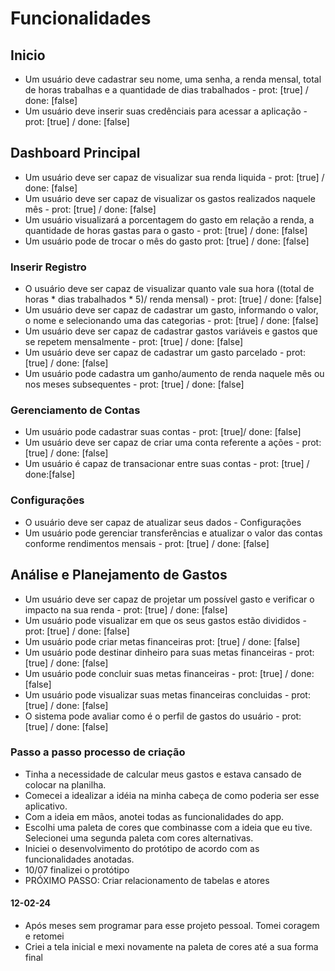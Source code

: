 # Funcionalidades

## Inicio
* Um usuário deve cadastrar seu nome, uma senha, a renda mensal, total de horas trabalhas e a quantidade de dias trabalhados - prot: [true] / done: [false]
* Um usuário deve inserir suas credênciais para acessar a aplicação - prot: [true] / done: [false]

## Dashboard Principal
* Um usuário deve ser capaz de visualizar sua renda liquida - prot: [true] / done: [false]
* Um usuário deve ser capaz de visualizar os gastos realizados naquele mês - prot: [true] / done: [false]
* Um usuário visualizará a porcentagem do gasto em relação a renda, a quantidade de horas gastas para o gasto - prot: [true] / done: [false]
* Um usuário pode de trocar o mês do gasto prot: [true] / done: [false] 
### Inserir Registro
* O usuário deve ser capaz de visualizar quanto vale sua hora ((total de horas * dias trabalhados * 5)/ renda mensal) - prot: [true] / done: [false]
* Um usuário deve ser capaz de cadastrar um gasto, informando o valor, o nome e selecionando uma das categorias - prot: [true] / done: [false]
* Um usuário deve ser capaz de cadastrar gastos variáveis e gastos que se repetem mensalmente - prot: [true] / done: [false]
* Um usuário deve ser capaz de cadastrar um gasto parcelado - prot: [true] / done: [false]
* Um usuário pode cadastra um ganho/aumento de renda naquele mês ou nos meses subsequentes - prot: [true] / done: [false]
### Gerenciamento de Contas
* Um usuário pode cadastrar suas contas - prot: [true]/ done: [false]
* Um usuário deve ser capaz de criar uma conta referente a ações - prot: [true] / done: [false]
* Um usuário é capaz de transacionar entre suas contas - prot: [true] / done:[false]

### Configurações
* O usuário deve ser capaz de atualizar seus dados - Configurações
* Um usuário pode gerenciar transferências e atualizar o valor das contas conforme rendimentos mensais - prot: [true] / done: [false]

## Análise e Planejamento de Gastos
* Um usuário deve ser capaz de projetar um possível gasto e verificar o impacto na sua renda - prot: [true] / done: [false]
* Um usuário pode visualizar em que os seus gastos estão divididos - prot: [true] / done: [false]
* Um usuário pode criar metas financeiras prot: [true] / done: [false]
* Um usuário pode destinar dinheiro para suas metas financeiras - prot: [true] / done: [false]
* Um usuário pode concluir suas metas financeiras - prot: [true] / done: [false]
* Um usuário pode visualizar suas metas financeiras concluidas - prot: [true] / done: [false]
* O sistema pode avaliar como é o perfil de gastos do usuário - prot: [true] / done: [false]

### Passo a passo processo de criação
* Tinha a necessidade de calcular meus gastos e estava cansado de colocar na planilha.
* Comecei a idealizar a idéia na minha cabeça de como poderia ser esse aplicativo.
* Com a ideia em mãos, anotei todas as funcionalidades do app.
* Escolhi uma paleta de cores que combinasse com a ideia que eu tive. Selecionei uma segunda paleta com cores alternativas.
* Iniciei o desenvolvimento do protótipo de acordo com as funcionalidades anotadas.
* 10/07 finalizei o protótipo
* PRÓXIMO PASSO: Criar relacionamento de tabelas e atores
#### 12-02-24
* Após meses sem programar para esse projeto pessoal. Tomei coragem e retomei
* Criei a tela inicial e mexi novamente na paleta de cores até a sua forma final